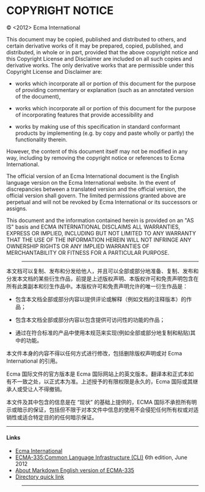 # COPYRIGHT NOTICE

© <2012> Ecma International

This document may be copied, published and distributed to others, and certain derivative works of it may be prepared, copied, published, and distributed, in whole or in part, provided that the above copyright notice and this Copyright License and Disclaimer are included on all such copies and derivative works. The only derivative works that are permissible under this Copyright License and Disclaimer are:

- works which incorporate all or portion of this document for the purpose of providing commentary or explanation (such as an annotated version of the document),

* works which incorporate all or portion of this document for the purpose of incorporating features that provide accessibility and

- works by making use of this specification in standard conformant products by implementing (e.g. by copy and paste wholly or partly) the functionality therein.

However, the content of this document itself may not be modified in any way, including by removing the copyright notice or references to Ecma International.

The official version of an Ecma International document is the English language version on the Ecma International website. In the event of discrepancies between a translated version and the official version, the official version shall govern. The limited permissions granted above are perpetual and will not be revoked by Ecma International or its successors or assigns.

This document and the information contained herein is provided on an "AS IS" basis and ECMA INTERNATIONAL DISCLAIMS ALL WARRANTIES, EXPRESS OR IMPLIED, INCLUDING BUT NOT LIMITED TO ANY WARRANTY THAT THE USE OF THE INFORMATION HEREIN WILL NOT INFRINGE ANY OWNERSHIP RIGHTS OR ANY IMPLIED WARRANTIES OF MERCHANTABILITY OR FITNESS FOR A PARTICULAR PURPOSE.

>---

本文档可以复制、发布和分发给他人，并且可以全部或部分地准备、复制、发布和分发本文档的某些衍生作品，前提是上述版权声明、本版权许可和免责声明包含在所有此类副本和衍生作品中。本版权许可和免责声明允许的唯一衍生作品是：


- 包含本文档全部或部分内容以提供评论或解释（例如文档的注释版本）的作品；

* 包含本文档全部或部分内容以包含提供可访问性的功能的作品；

- 通过在符合标准的产品中使用本规范来实现(例如全部或部分地复制和粘贴)其中的功能。

本文件本身的内容不得以任何方式进行修改，包括删除版权声明或对 Ecma International 的引用。

Ecma 国际文件的官方版本是 Ecma 国际网站上的英文版本。翻译本和正式本如有不一致之处，以正式本为准。上述授予的有限权限是永久的，Ecma 国际或其继承人或受让人不得撤销。

本文件及其中包含的信息是在 “现状” 的基础上提供的，ECMA 国际不承担所有明示或暗示的保证，包括但不限于对本文件中信息的使用不会侵犯任何所有权或对适销性或适合特定目的的任何暗示保证。

---
#### Links

- [Ecma International](https://ecma-international.org/)
- [ECMA-335:Common Language Infrastructure (CLI)](https://ecma-international.org/publications-and-standards/standards/ecma-335/) 6th edition, June 2012
- [About Markdown English version of ECMA-335](https://github.com/stakx/ecma-335)
- [Directory quick link](___CLI%20Directory.md)

>---
